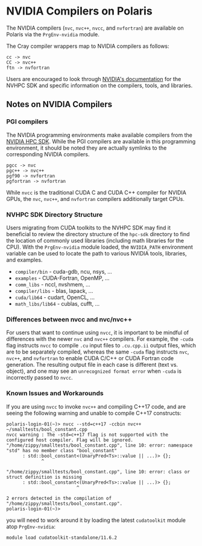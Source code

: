 # NVIDIA Compilers on Polaris

The NVIDIA compilers (`nvc`, `nvc++`, `nvcc`, and `nvfortran`) are available on Polaris via the `PrgEnv-nvidia` module.

The Cray compiler wrappers map to NVIDIA compilers as follows:

```
cc -> nvc
CC -> nvc++
ftn -> nvfortran
```

Users are encouraged to look through [NVIDIA's documentation](https://developer.nvidia.com/hpc-sdk) for the NVHPC SDK and specific information on the compilers, tools, and libraries.

## Notes on NVIDIA Compilers
### PGI compilers

The NVIDIA programming environments make available compilers from the [NVIDIA HPC SDK](https://developer.nvidia.com/hpc-sdk). While the PGI compilers are available in this programming environment, it should be noted they are actually symlinks to the corresponding NVIDIA compilers.

```
pgcc -> nvc
pgc++ -> nvc++
pgf90 -> nvfortran
pgfortran -> nvfortran
```

While `nvcc` is the traditional CUDA C and CUDA C++ compiler for NVIDIA GPUs, the `nvc`, `nvc++`, and `nvfortran` compilers additionally target CPUs.

### NVHPC SDK Directory Structure

Users migrating from CUDA toolkits to the NVHPC SDK may find it beneficial to review the directory structure of the `hpc-sdk` directory to find the location of commonly used libraries (including math libraries for the CPU). With the `PrgEnv-nvidia` module loaded, the `NVIDIA_PATH` environment variable can be used to locate the path to various NVIDIA tools, libraries, and examples.

- `compiler/bin` - cuda-gdb, ncu, nsys, ...
- `examples` - CUDA-Fortran, OpenMP, ...
- `comm_libs` - nccl, nvshmem, ...
- `compiler/libs` - blas, lapack, ...
- `cuda/lib64` - cudart, OpenCL, ...
- `math_libs/lib64` - cublas, cufft, ...

### Differences between nvcc and nvc/nvc++

For users that want to continue using `nvcc`, it is important to be mindful of differences with the newer `nvc` and `nvc++` compilers. For example, the `-cuda` flag instructs `nvcc` to compile `.cu` input files to `.cu.cpp.ii` output files, which are to be separately compiled, whereas the same `-cuda` flag instructs `nvc`, `nvc++`, and `nvfortran` to enable CUDA C/C++ or CUDA Fortran code generation. The resulting output file in each case is different (text vs. object), and one may see an `unrecognized format error` when `-cuda` is incorrectly passed to `nvcc`.

### Known Issues and Workarounds

If you are using `nvcc` to invoke `nvc++` and compiling C++17 code, and are seeing the following warning and unable to compile C++17 constructs:

```
polaris-login-01(~)> nvcc --std=c++17 -ccbin nvc++ ~/smalltests/bool_constant.cpp
nvcc warning : The -std=c++17 flag is not supported with the configured host compiler. Flag will be ignored.
"/home/zippy/smalltests/bool_constant.cpp", line 10: error: namespace "std" has no member class "bool_constant"
      : std::bool_constant<(UnaryPred<Ts>::value || ...)> {};
             ^

"/home/zippy/smalltests/bool_constant.cpp", line 10: error: class or struct definition is missing
      : std::bool_constant<(UnaryPred<Ts>::value || ...)> {};
                          ^

2 errors detected in the compilation of "/home/zippy/smalltests/bool_constant.cpp".
polaris-login-01(~)>
```

you will need to work around it by loading the latest `cudatoolkit` module atop `PrgEnv-nvidia`:

```
module load cudatoolkit-standalone/11.6.2
```

[//]: # (ToDo: repeat here some of the nvidia-specific items from general compiling page??)
[//]: # (ToDo: do we want separate pages for each compiler or a single compiler page with brief info on each of them with links to further info??)
